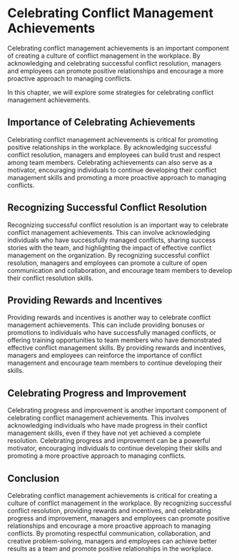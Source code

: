 Celebrating Conflict Management Achievements
==================================================================================================

Celebrating conflict management achievements is an important component of creating a culture of conflict management in the workplace. By acknowledging and celebrating successful conflict resolution, managers and employees can promote positive relationships and encourage a more proactive approach to managing conflicts.

In this chapter, we will explore some strategies for celebrating conflict management achievements.

Importance of Celebrating Achievements
--------------------------------------

Celebrating conflict management achievements is critical for promoting positive relationships in the workplace. By acknowledging successful conflict resolution, managers and employees can build trust and respect among team members. Celebrating achievements can also serve as a motivator, encouraging individuals to continue developing their conflict management skills and promoting a more proactive approach to managing conflicts.

Recognizing Successful Conflict Resolution
------------------------------------------

Recognizing successful conflict resolution is an important way to celebrate conflict management achievements. This can involve acknowledging individuals who have successfully managed conflicts, sharing success stories with the team, and highlighting the impact of effective conflict management on the organization. By recognizing successful conflict resolution, managers and employees can promote a culture of open communication and collaboration, and encourage team members to develop their conflict resolution skills.

Providing Rewards and Incentives
--------------------------------

Providing rewards and incentives is another way to celebrate conflict management achievements. This can include providing bonuses or promotions to individuals who have successfully managed conflicts, or offering training opportunities to team members who have demonstrated effective conflict management skills. By providing rewards and incentives, managers and employees can reinforce the importance of conflict management and encourage team members to continue developing their skills.

Celebrating Progress and Improvement
------------------------------------

Celebrating progress and improvement is another important component of celebrating conflict management achievements. This involves acknowledging individuals who have made progress in their conflict management skills, even if they have not yet achieved a complete resolution. Celebrating progress and improvement can be a powerful motivator, encouraging individuals to continue developing their skills and promoting a more proactive approach to managing conflicts.

Conclusion
----------

Celebrating conflict management achievements is critical for creating a culture of conflict management in the workplace. By recognizing successful conflict resolution, providing rewards and incentives, and celebrating progress and improvement, managers and employees can promote positive relationships and encourage a more proactive approach to managing conflicts. By promoting respectful communication, collaboration, and creative problem-solving, managers and employees can achieve better results as a team and promote positive relationships in the workplace.
